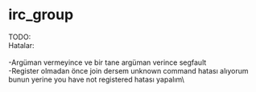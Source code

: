 # irc_group

TODO:\
  Hatalar:<br />\
     -Argüman vermeyince ve bir tane argüman verince segfault\
     -Register olmadan önce join dersem unknown command hatası alıyorum bunun yerine you have not registered hatası yapalım\
